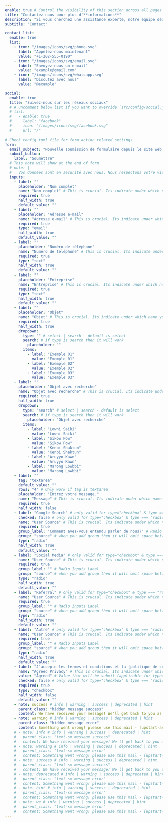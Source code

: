 ```yaml
---
enable: true # Control the visibility of this section across all pages where it is used
title: "Contactez-nous pour plus d'**informations**"
description: "Si vous cherchez une assistance experte, notre équipe dédiée est prête à vous soutenir à chaque étape du processus."
subtitle: "Contact"

contact_list:
  enable: true
  list:
    - icon: "/images/icons/svg/phone.svg"
      label: "Appelez-nous maintenant"
      value: "+1-202-555-0190"
    - icon: "/images/icons/svg/email.svg"
      label: "Envoyez-nous un e-mail"
      value: "example@gmail.com"
    - icon: "/images/icons/svg/whatsapp.svg"
      label: "Discutez avec nous"
      value: "@example"

social:
  enable: true
  title: "Suivez-nous sur les réseaux sociaux"
  # # uncomment below list if you want to override `src/config/social.json` data
  # list:
  #   - enable: true
  #     label: "facebook"
  #     icon: "/images/icons/svg/facebook.svg"
  #     url: "/"

# Check config.toml file for form action related settings
form:
  email_subject: "Nouvelle soumission de formulaire depuis le site web Upstart" # Customized email subject (applicable when anyone submit form, form submission may receive by email depend on provider)
  submit_button:
    label: "Soumettre"
  # This note will show at the end of form
  # note: |
  #   Vos données sont en sécurité avec nous. Nous respectons votre vie privée et ne partageons jamais vos informations. <br /> Lisez notre [Politique de confidentialité](/privacy-policy/).
  inputs:
    - label: ""
      placeholder: "Nom complet"
      name: "Nom complet" # This is crucial. Its indicate under which name you want to receive this field data
      required: true
      half_width: true
      default_value: ""
    - label: ""
      placeholder: "Adresse e-mail"
      name: "Adresse e-mail" # This is crucial. Its indicate under which name you want to receive this field data
      required: true
      type: "email"
      half_width: true
      default_value: ""
    - label: ""
      placeholder: "Numéro de téléphone"
      name: "Numéro de téléphone" # This is crucial. Its indicate under which name you want to receive this field data
      required: true
      type: "text"
      half_width: true
      default_value: ""
    - label: ""
      placeholder: "Entreprise"
      name: "Entreprise" # This is crucial. Its indicate under which name you want to receive this field data
      required: true
      type: "text"
      half_width: true
      default_value: ""
    - label: ""
      placeholder: "Objet"
      name: "Objet" # This is crucial. Its indicate under which name you want to receive this field data
      required: true
      half_width: true
      dropdown:
        type: "" # select | search - default is select
        search: # if type is search then it will work
          placeholder: ""
        items:
          - label: "Exemple 01"
            value: "Exemple 01"
          - label: "Exemple 02"
            value: "Exemple 02"
          - label: "Exemple 03"
            value: "Exemple 03"
    - label: ""
      placeholder: "Objet avec recherche"
      name: "Objet avec recherche" # This is crucial. Its indicate under which name you want to receive this field data
      required: true
      half_width: true
      dropdown:
        type: "search" # select | search - default is select
        search: # if type is search then it will work
          placeholder: "Objet avec recherche"
        items:
          - label: "Lowni Saiki"
            value: "Lowni Saiki"
          - label: "Sikow Pow"
            value: "Sikow Pow"
          - label: "Kenbi Shaktun"
            value: "Kenbi Shaktun"
          - label: "Aruyyo Kawn"
            value: "Aruyyo Kawn"
          - label: "Marong Lowbbi"
            value: "Marong Lowbbi"
    - label: ""
      tag: "textarea"
      default_value: ""
      rows: "4" # Only work if tag is textarea
      placeholder: "Entrez votre message."
      name: "Message" # This is crucial. Its indicate under which name you want to receive this field data
      required: true
      half_width: false
    - label: "Google Search" # only valid for type="checkbox" & type === "radio"
      checked: false # only valid for type="checkbox" & type === "radio"
      name: "User Source" # This is crucial. Its indicate under which name you want to receive this field data
      required: true
      group_label: "Comment avez-vous entendu parler de nous?" # Radio Inputs Label
      group: "source" # when you add group then it will omit space between the same group radio input
      type: "radio"
      half_width: true
      default_value: ""
    - label: "Social Media" # only valid for type="checkbox" & type === "radio"
      name: "User Source" # This is crucial. Its indicate under which name you want to receive this field data
      required: true
      group_label: "" # Radio Inputs Label
      group: "source" # when you add group then it will omit space between the same group radio input
      type: "radio"
      half_width: true
      default_value: ""
    - label: "Referral" # only valid for type="checkbox" & type === "radio"
      name: "User Source" # This is crucial. Its indicate under which name you want to receive this field data
      required: true
      group_label: "" # Radio Inputs Label
      group: "source" # when you add group then it will omit space between the same group radio input
      type: "radio"
      half_width: true
      default_value: ""
    - label: "Autre" # only valid for type="checkbox" & type === "radio"
      name: "User Source" # This is crucial. Its indicate under which name you want to receive this field data
      required: true
      group_label: "" # Radio Inputs Label
      group: "source" # when you add group then it will omit space between the same group radio input
      type: "radio"
      half_width: true
      default_value: ""
    - label: "J'accepte les termes et conditions et la [politique de confidentialité](/contact/)." # only valid for type="checkbox" & type === "radio"
      name: "Agreed Privacy" # This is crucial. Its indicate under which name you want to receive this field data
      value: "Agreed" # Value that will be submit (applicable for type="checkbox" & type === "radio")
      checked: false # only valid for type="checkbox" & type === "radio"
      required: true
      type: "checkbox"
      half_width: false
      default_value: ""
    - note: success # info | warning | success | deprecated | hint
      parent_class: "hidden message success"
      content: We have received your message! We'll get back to you as soon as possible.
    - note: warning # info | warning | success | deprecated | hint
      parent_class: "hidden message error"
      content: Something went wrong! please use this mail - [upstart-astro-theme@gmail.com](mailto:upstart-astro-theme@gmail.com) to submit a ticket!
    # - note: info # info | warning | success | deprecated | hint
    #   parent_class: "text-sm message success"
    #   content: We have received your message! We'll get back to you as soon as possible.
    # - note: warning # info | warning | success | deprecated | hint
    #   parent_class: "text-sm message error"
    #   content: Something went wrong! please use this mail - [upstart-astro-theme@gmail.com](mailto:upstart-astro-theme@gmail.com) to submit a ticket!
    # - note: success # info | warning | success | deprecated | hint
    #   parent_class: "text-sm message success"
    #   content: We have received your message! We'll get back to you as soon as possible.
    # - note: deprecated # info | warning | success | deprecated | hint
    #   parent_class: "text-sm message error"
    #   content: Something went wrong! please use this mail - [upstart-astro-theme@gmail.com](mailto:upstart-astro-theme@gmail.com) to submit a ticket!
    # - note: hint # info | warning | success | deprecated | hint
    #   parent_class: "text-sm message error"
    #   content: Something went wrong! please use this mail - [upstart-astro-theme@gmail.com](mailto:upstart-astro-theme@gmail.com) to submit a ticket!
    # - note: we # info | warning | success | deprecated | hint
    #   parent_class: "text-sm message error"
    #   content: Something went wrong! please use this mail - [upstart-astro-theme@gmail.com](mailto:upstart-astro-theme@gmail.com) to submit a ticket!
---
```

